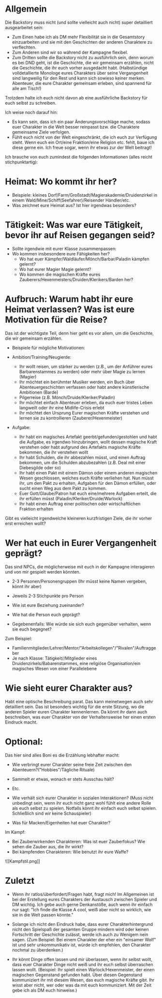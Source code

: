 # Allgemein
Die Backstory muss nicht (und sollte vielleicht auch nicht) super detailliert ausgearbeitet sein:

- Zum Einen habe ich als DM mehr Flexibilität sie in die Gesamtstory einzuarbeiten und sie mit den Geschichten der anderen Charaktere zu verflechten.
- Zum Anderen sind wir so während der Kampagne flexibel.
- Zum Dritten sollte die Backstory nicht zu ausführlich sein, denn worum es bei DND geht, ist die Geschichte, die wir gemeinsam erzählen, nicht die Geschichte, die ihr euch vorher ausgedacht habt. (Halbstündige volldetallierte Monologe eures Charakters über seine Vergangenheit sind langweilig für den Rest und kann sich sowieso keiner merken. Abenteuer, die eure Charakter gemeinsam erleben, sind spannend für alle am Tisch!)

Trotzdem halte ich euch nicht davon ab eine ausführliche Backstory für euch selbst zu schreiben.

Ich weise noch darauf hin:
- Es kann sein, dass ich ein paar Änderungsvorschläge mache, sodass euer Charakter in die Welt besser reinpasst bzw. die Charaktere gemeinsame Ziele verfolgen.
- Fühlt euch nicht von der Welt eingeschränkt, die ich euch zur Verfügung steht. Wenn euch ein Ort/eine Fraktion/eine Religion etc. fehlt, baue ich diese gerne ein. Ich freue sogar, wenn ihr etwas zur der Welt beitragt!

Ich brauche von euch zumindest die folgenden Informationen (alles reicht stichpunktartig):

# Heimat: Wo kommt ihr her?

- Beispiele: kleines Dorf/Farm/Großstadt/Magierakademie/Druidenzirkel in einem Wald/Mine/Schiff(Seefahrer)/Reisender Händler/etc.
- Was zeichnet eure Heimat aus? Ist hier irgendwas besonders?

# Tätigkeit: Was war eure Tätigkeit, bevor ihr auf Reisen gegangen seid?

- Sollte irgendwie mit eurer Klasse zusammenpassen:
- Wo kommen insbesondere eure Fähigkeiten her?
	- Wo hat euer Kämpfer/Waldläufer/Mönch/Barbar/Paladin kämpfen gelernt?
	- Wo hat eurer Magier Magie gelernt?
	- Wo kommen die magischen Kräfte eures Zauberers/Hexenmeisters/Druiden/Klerikers/Barden her?

# Aufbruch: Warum habt ihr eure Heimat verlassen? Was ist eure Motivation für die Reise?

Das ist der wichtigste Teil, denn hier geht es vor allem, um die Geschichte, die wir gemeinsam erzählen.

- Beispiele für mögliche Motivationen:

- Ambition/Training/Neugierde:
	- Ihr wollt reisen, um stärker zu werden (z.B., um der Anführer eures Barbarenstammes zu werden) oder mehr über Magie zu lernen (Magier)
	- Ihr möchtet ein berühmter Musiker werden, ein Buch über Abenteuergeschichten verfassen oder habt andere künstlerische Ambitionen (Barde)
	- Pilgerreise (z.B. Mönch/Druide/Kleriker/Paladin)
	- Ihr möchtet einfach Abenteuer erleben, da euch euer tristes Leben langweilt oder ihr eine Midlife-Crisis erlebt
	- Ihr möchtet den Ursprung Eurer magischen Kräfte verstehen und lernen sie zu kontrollieren (Zauberer/Hexenmeister)

- Aufgabe:
	
	- Ihr habt ein magisches Artefakt geerbt/gefunden/gestohlen und habt die Aufgabe, es irgendwo hinzubringen, wollt dessen magische Kraft verstehen oder habt aufgrund des Artefakts magische Kräfte bekommen, die ihr verstehen wollt
	- Ihr habt Schulden, die ihr abbezahlen müsst, und einen Auftrag bekommen, um die Schulden abzubezahlen (z.B. Deal mit einer Diebesgilde oder so)
	- Ihr habt einen Pakt mit einem Dämon oder einem anderen magischen Wesen geschlossen, welches euch Kräfte verliehen hat. Nun müsst ihr, um den Pakt zu erhalten, Aufgaben für den Dämon erfüllen, oder sucht einen Weg aus dem Pakt zu kommen.
	- Euer Gott/Glaube/Patron hat euch eine/mehrere Aufgaben erteilt, die ihr erfüllen müsst (Paladin/Kleriker/Druide/Warlock)
	- Ihr habt einen Auftrag einer politischen oder wirtschaftlichen Fraktion erhalten

Gibt es vielleicht irgendwelche kleineren kurzfristigen Ziele, die ihr vorher erst erreichen wollt?


# Wer hat euch in Eurer Vergangenheit geprägt?

Das sind NPCs, die möglicherweise mit euch in der Kampagne interagieren und von mir gespielt werden könnten.

- 2-3 Personen/Personengruppen (Ihr müsst keine Namen vergeben, könnt ihr aber)
- Jeweils 2-3 Stichpunkte pro Person

- Wie ist eure Beziehung zueinander?
- Wie hat die Person euch geprägt?
- Gegebenenfalls: Wie würde sie sich euch gegenüber verhalten, wenn sie euch begegnet?

Zum Beispiel:
- Familienmitglieder/Lehrer/Mentor/"Arbeitskollegen"/"Rivalen"/Auftraggeber
- Je nach Klasse: Tätigkeit//Mitglieder eines Druidenzirkels/Babarenstammes, eine religiöse Organisation/ein magisches Wesen von einer Parallelebene

# Wie sieht eurer Charakter aus?

Habt eine optische Beschreibung parat. Das kann meinetwegen auch sehr detailliert sein. Das ist besonders wichtig für die erste Sitzung, wo die anderen Spieler euren Charakter kennenlernen. Da könnt ihr dann auch beschreiben, was euer Charakter von der Verhaltensweise her einen ersten Eindruck macht.

# Optional:

Das hier sind alles Boni es die Erzählung lebhafter macht:

- Wie verbringt eurer Charakter seine freie Zeit zwischen den Abenteuern?("Hobbies"/Tägliche Rituale)
- Sammelt er etwas, wonach er stets Ausschau hält?
- Etc.

- Wie verhält sich eurer Charakter in sozialen Interaktionen? (Muss nicht unbedingt sein, wenn ihr euch nicht ganz wohl fühlt eine andere Rolle als euch selbst zu spielen. Notfalls könnt ihr einfach euch selbst spielen. Schließlich sind wir keine Schauspieler)
- Was für Macken/Eigenheiten hat euer Charakter?

Im Kampf:
- Bei Zauberwirkenden Charakteren: Was ist euer Zauberfokus? Wie sehen die Zauber aus, die ihr wirkt?
- Bei kämpfenden Charakteren: Wie benutzt ihr eure Waffe?

![[Kampfstil.png]]

# Zuletzt

- Wenn ihr ratlos/überfordert/Fragen habt, fragt mich! Im Allgemeinen ist bei der Erstellung eures Charakters der Austausch zwischen Spieler und DM wichtig. Ich gebe auch gerne Denkanstöße, auch wenn ihr einfach nur sagt: "Ich finde die Klasse A cool, weiß aber nicht so wirklich, wie sie in die Welt passen könnte."

- Solange ich nicht den Eindruck habe, dass eurer Charakterhintergrund nicht den Spielspaß der gesamten Gruppe mindern wird oder keinen Fortschritt der Geschichte zulässt, werde ich auch zu Wenigem nein sagen. (Zum Beispiel: Bei einem Charakter der eher ein "einsamer Wolf" ist und sehr unkommunikativ ist, würde ich empfehlen, den Charakter nochmal zu überdenken.)

- Ihr könnt Dinge offen lassen und mir überlassen, wenn ihr selbst wollt, dass euer Charakter Dinge nicht weiß und ihr euch selbst überraschen lassen wollt. (Beispiel: Ihr spielt einen Warlock/Hexenmeister, der einen magischen Gegenstand gefunden habt. Über diesen Gegenstand kommuniziert ihr mit diesem Wesen, das euch magische Kräfte gibt. Ihr wisst aber nicht, wer oder was da mit euch kommuniziert. Mit der Zeit gebe ich als DM euch hinweise.)
